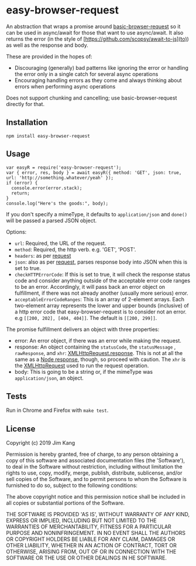 easy-browser-request
=====================

An abstraction that wraps a promise around [basic-browser-request](https://github.com/basic-browser-request) so it can be used in async/await for those that want to use async/await. It also returns the error (in the style of [https://github.com/scopsy/await-to-js](to)) as well as the response and body.

These are provided in the hopes of:

- Discouraging (generally) bad patterns like ignoring the error or handling the error only in a single catch for several async operations
- Encouraging handling errors as they come and always thinking about errors when performing async operations

Does not support chunking and cancelling; use basic-browser-request directly for that.

Installation
------------

    npm install easy-browser-request

Usage
-----

    var easyR = require('easy-browser-request');
    var { error, res, body } = await easyR({ method: 'GET', json: true, url: 'http://something.whatever/yeah' });
    if (error) {
      console.error(error.stack);
      return;
    }
    console.log("Here's the goods:", body);

If you don't specify a mimeType, it defaults to `application/json` and `done()` will be passed a parsed JSON object.

Options:

  - `url`: Required, the URL of the request.
  - `method`: Required, the http verb. e.g. 'GET', 'POST'.
  - `headers`: as per [request](https://github.com/request/request#custom-http-headers)
  - `json`: also as per [request](https://github.com/request/request#requestoptions-callback), parses response body into JSON when this is set to true.
  - `checkHTTPErrorCode`: If this is set to true, it will check the response status code and consider anything outside of the acceptable error code ranges to be an error. Accordingly, it will pass back an error object on fulfillment, if there was not already another (usually more serious) error.
  - `acceptableErrorCodeRanges`: This is an array of 2-element arrays. Each two-element array represents the lower and upper bounds (inclusive) of a http error code that easy-browser-request is to consider not an error. e.g `[[200, 202], [404, 404]]`. The default is `[[200, 299]]`.

The promise fulfillment delivers an object with three properties:

- error: An error object, if there was an error while making the request.
- response: An object containing the `statusCode`, the `statusMessage` , `rawResponse`, and `xhr`: [XMLHttpRequest.response](https://developer.mozilla.org/en-US/docs/Web/API/XMLHttpRequest/response). This is not at all the same as a [Node response](https://nodejs.org/api/http.html#http_class_http_serverresponse), though, so proceed with caution. The `xhr` is the [XMLHttpRequest](https://developer.mozilla.org/en-US/docs/Web/API/XMLHttpRequest/) used to run the request operation.
- body: This is going to be a string or, if the mimeType was `application/json`, an object.

Tests
-----

Run in Chrome and Firefox with `make test`.

License
-------

Copyright (c) 2019 Jim Kang

Permission is hereby granted, free of charge, to any person obtaining a copy
of this software and associated documentation files (the 'Software'), to deal
in the Software without restriction, including without limitation the rights
to use, copy, modify, merge, publish, distribute, sublicense, and/or sell
copies of the Software, and to permit persons to whom the Software is
furnished to do so, subject to the following conditions:

The above copyright notice and this permission notice shall be included in
all copies or substantial portions of the Software.

THE SOFTWARE IS PROVIDED 'AS IS', WITHOUT WARRANTY OF ANY KIND, EXPRESS OR
IMPLIED, INCLUDING BUT NOT LIMITED TO THE WARRANTIES OF MERCHANTABILITY,
FITNESS FOR A PARTICULAR PURPOSE AND NONINFRINGEMENT. IN NO EVENT SHALL THE
AUTHORS OR COPYRIGHT HOLDERS BE LIABLE FOR ANY CLAIM, DAMAGES OR OTHER
LIABILITY, WHETHER IN AN ACTION OF CONTRACT, TORT OR OTHERWISE, ARISING FROM,
OUT OF OR IN CONNECTION WITH THE SOFTWARE OR THE USE OR OTHER DEALINGS IN
HE SOFTWARE.
